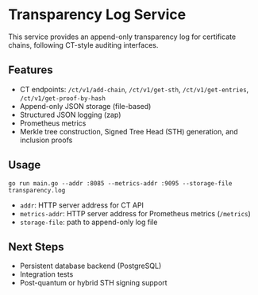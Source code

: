 # Transparency Log Service

This service provides an append-only transparency log for certificate chains,
following CT-style auditing interfaces.

## Features
- CT endpoints: `/ct/v1/add-chain`, `/ct/v1/get-sth`, `/ct/v1/get-entries`, `/ct/v1/get-proof-by-hash`
- Append-only JSON storage (file-based)
- Structured JSON logging (zap)
- Prometheus metrics
- Merkle tree construction, Signed Tree Head (STH) generation, and inclusion proofs

## Usage
```
go run main.go --addr :8085 --metrics-addr :9095 --storage-file transparency.log
```
- `addr`: HTTP server address for CT API
- `metrics-addr`: HTTP server address for Prometheus metrics (`/metrics`)
- `storage-file`: path to append-only log file

## Next Steps
- Persistent database backend (PostgreSQL)
- Integration tests
- Post-quantum or hybrid STH signing support